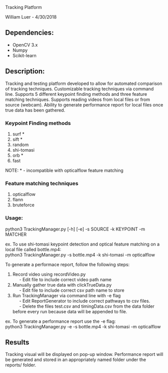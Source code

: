 Tracking Platform

William Luer - 4/30/2018

## Dependencies:
   - OpenCV 3.x
   - Numpy
   - Scikit-learn


## Description:
Tracking and testing platform developed to allow for automated comparison of tracking techniques.
Customizable tracking techniques via command line. Supports 5 different keypoint finding methods and three feature matching techniques. Supports reading videos from local files or from source (webcam). Ability to generate performance report for local files once true data has been gathered.

### Keypoint Finding methods
1. surf *
2. sift *
3. random
4. shi-tomasi
5. orb *
6. fast

 NOTE: * - incompatible with opticalflow feature matching


### Feature matching techniques
1. opticalflow
2. flann
3. bruteforce


### Usage:
python3 TrackingManager.py [-h] [-e] -s SOURCE -k KEYPOINT -m MATCHER

ex. To use shi-tomasi keypoint detection and optical feature matching on a local file called bottle.mp4: <br>
python3 TrackingManager.py -s bottle.mp4 -k shi-tomasi -m opticalflow

To generate a performace report, follow the following steps:
1. Record video using recordVideo.py <br>
&emsp;&ensp;- Edit file to include correct video path name<br>
2. Manually gather true data with clickTrueData.py<br>
&emsp;&ensp;- Edit file to include correct csv path name to store<br>
3. Run TrackingManager via command line with -e flag<br>
&emsp;&ensp;- Edit ReportGenerator to include correct pathways to csv files.<br>
&emsp;&ensp;- Delete the files test.csv and timingData.csv from the data folder before every run because data will be appended to file.

ex. To generate a performance report use the -e flag:<br>
python3 TrackingManager.py -e -s bottle.mp4 -k shi-tomasi -m opticalflow


## Results
Tracking visual will be displayed on pop-up window.
Performance report will be generated and stored in an appropriately named folder under the reports/ folder.
